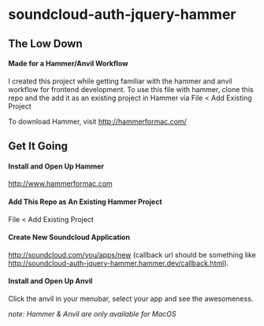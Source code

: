 soundcloud-auth-jquery-hammer
=============================

The Low Down
---------

#### Made for a Hammer/Anvil Workflow

I created this project while getting familiar with the hammer and anvil workflow for frontend development. To use this file with hammer, clone this repo and the add it as an existing project in Hammer via File < Add Existing Project 

To download Hammer, visit http://hammerformac.com/

Get It Going
----------
#### Install and Open Up Hammer
http://www.hammerformac.com

#### Add This Repo as An Existing Hammer Project 
File < Add Existing Project

#### Create New Soundcloud Application
http://soundcloud.com/you/apps/new (callback url should be something like http://soundcloud-auth-jquery-hammer.hammer.dev/callback.html).

#### Install and Open Up Anvil 
Click the anvil in your menubar, select your app and see the awesomeness.

*note: Hammer & Anvil are only available for MacOS* 